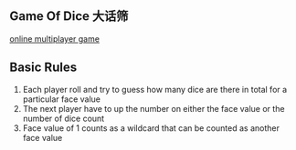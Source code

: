 ## Game Of Dice 大话筛
[online multiplayer game](http://letsplaydice.herokuapp.com/)

## Basic Rules
1. Each player roll and try to guess how many dice are there in total for a particular face value
2. The next player have to up the number on either the face value or the number of dice count
3. Face value of 1 counts as a wildcard that can be counted as another face value
